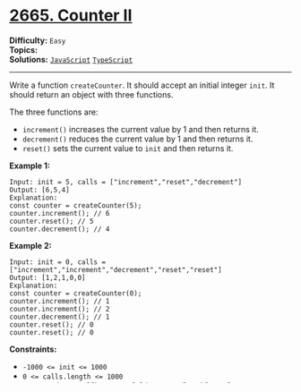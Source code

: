 # [2665. Counter II](https://leetcode.com/problems/counter-ii/)

**Difficulty:** `Easy`  
**Topics:**   
**Solutions:** [`JavaScript`](../../src/javascript/challenges/counterIi.js) [`TypeScript`](../../src/typescript/challenges/problems/counterIi.ts)  

---

Write a function `createCounter`. It should accept an initial integer `init`. It should return an object with three functions.

The three functions are:

* `increment()` increases the current value by 1 and then returns it.
* `decrement()` reduces the current value by 1 and then returns it.
* `reset()` sets the current value to `init` and then returns it.

**Example 1:**

```
Input: init = 5, calls = ["increment","reset","decrement"]
Output: [6,5,4]
Explanation:
const counter = createCounter(5);
counter.increment(); // 6
counter.reset(); // 5
counter.decrement(); // 4
```

**Example 2:**

```
Input: init = 0, calls = ["increment","increment","decrement","reset","reset"]
Output: [1,2,1,0,0]
Explanation:
const counter = createCounter(0);
counter.increment(); // 1
counter.increment(); // 2
counter.decrement(); // 1
counter.reset(); // 0
counter.reset(); // 0
```

**Constraints:**

* `-1000 <= init <= 1000`
* `0 <= calls.length <= 1000`
* `calls[i]` is one of "increment", "decrement" and "reset"